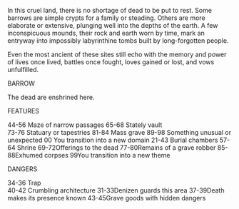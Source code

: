 In this cruel land, there is no shortage of dead to be put to rest. Some barrows are simple crypts for a family or steading. Others are more elaborate or extensive, plunging well into the depths of the earth. A few inconspicuous mounds, their rock and earth worn by time, mark an entryway into impossibly labyrinthine tombs built by long-forgotten people.

Even the most ancient of these sites still echo with the memory and power of lives once lived, battles once fought, loves gained or lost, and vows unfulfilled.


BARROW

The dead are enshrined here.

FEATURES

44-56 Maze of narrow passages 65-68 Stately vault  
73-76 Statuary or tapestries 81-84 Mass grave
89-98 Something unusual or unexpected 
00 You transition into a new domain
21-43 Burial chambers
57-64 Shrine
69-72Offerings to the dead
77-80Remains of a grave robber
85-88Exhumed corpses
99You transition into a new theme


DANGERS

34-36 Trap  
40-42 Crumbling architecture
31-33Denizen guards this area
37-39Death makes its presence known
43-45Grave goods with hidden dangers